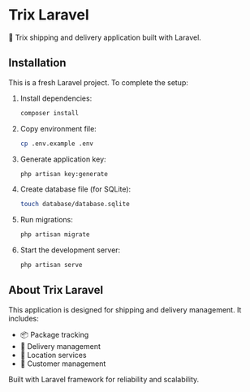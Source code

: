 # Trix Laravel

🚚 Trix shipping and delivery application built with Laravel.

## Installation

This is a fresh Laravel project. To complete the setup:

1. Install dependencies:
   ```bash
   composer install
   ```

2. Copy environment file:
   ```bash
   cp .env.example .env
   ```

3. Generate application key:
   ```bash
   php artisan key:generate
   ```

4. Create database file (for SQLite):
   ```bash
   touch database/database.sqlite
   ```

5. Run migrations:
   ```bash
   php artisan migrate
   ```

6. Start the development server:
   ```bash
   php artisan serve
   ```

## About Trix Laravel

This application is designed for shipping and delivery management. It includes:

- 📦 Package tracking
- 🚚 Delivery management  
- 📍 Location services
- 👥 Customer management

Built with Laravel framework for reliability and scalability.
